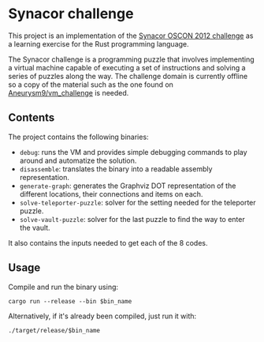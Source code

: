 # Synacor challenge

This project is an implementation of the [Synacor OSCON 2012 challenge](https://challenge.synacor.com) as a learning exercise for the Rust programming language.

The Synacor challenge is a programming puzzle that involves implementing a virtual machine capable of executing a set of instructions and solving a series of puzzles along the way. The challenge domain is currently offline so a copy of the material such as the one found on [Aneurysm9/vm_challenge](https://github.com/Aneurysm9/vm_challenge) is needed.

## Contents

The project contains the following binaries:
* `debug`: runs the VM and provides simple debugging commands to play around and automatize the solution.
* `disassemble`: translates the binary into a readable assembly representation.
* `generate-graph`: generates the Graphviz DOT representation of the different locations, their connections and items on each.
* `solve-teleporter-puzzle`: solver for the setting needed for the teleporter puzzle.
* `solve-vault-puzzle`: solver for the last puzzle to find the way to enter the vault.

It also contains the inputs needed to get each of the 8 codes.

## Usage

Compile and run the binary using:

```
cargo run --release --bin $bin_name
```

Alternatively, if it's already been compiled, just run it with:

```
./target/release/$bin_name
```

